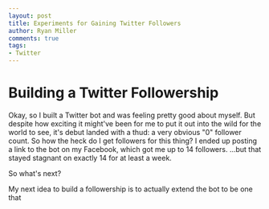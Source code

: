 ```yaml
---
layout: post
title: Experiments for Gaining Twitter Followers 
author: Ryan Miller
comments: true
tags:
- Twitter
---
```


# Building a Twitter Followership
Okay, so I built a Twitter bot and was feeling pretty good about myself. But despite how exciting it might've been for me to put it out into the wild for the world to see, it's debut landed with a thud: a very obvious "0" follower count. So how the heck do I get followers for this thing? I ended up posting a link to the bot on my Facebook, which got me up to 14 followers. ...but that stayed  stagnant on exactly 14 for at least a week.  

So what's next?  

My next idea to build a followership is to actually extend the bot to be one that  